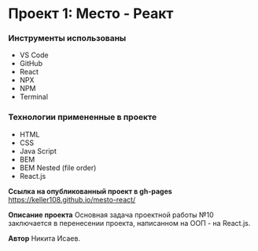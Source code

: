 # Проект 1: Место - Реакт

### Инструменты использованы

* VS Code
* GitHub
* React
* NPX
* NPM
* Terminal

### Технологии примененные в проекте

* HTML
* CSS
* Java Script
* BEM
* BEM Nested (file order)
* React.js

**Ссылка на опубликованный проект в gh-pages**
https://keller108.github.io/mesto-react/

**Описание проекта**
Основная задача проектной работы №10 заключается в перенесении проекта, написанном на ООП - на React.js. 

**Автор**
Никита Исаев.
